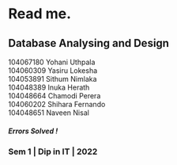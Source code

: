 <h1>Read me.</h1>

<h2>Database Analysing and Design</h2>

104067180  Yohani Uthpala<br>
104060309  Yasiru  Lokesha<br>
104053891  Sithum Nimlaka<br>
104048389  Inuka Herath<br>
104048664  Chamodi Perera<br>
104060202  Shihara Fernando<br>
104048651  Naveen Nisal<br>

<h5>Errors Solved ! </h5>
<h3>
Sem 1 | Dip in IT | 2022
</h3>
